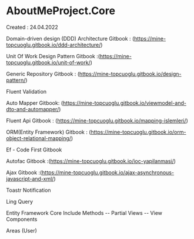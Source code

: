 # AboutMeProject.Core
Created : 24.04.2022

Domain-driven design (DDD) Architecture Gitbook : (https://mine-topcuoglu.gitbook.io/ddd-architecture/)

Unit Of  Work Design Pattern Gitbook :(https://mine-topcuoglu.gitbook.io/unit-of-work/)

Generic Repository Gitbook : (https://mine-topcuoglu.gitbook.io/design-pattern/)

Fluent Validation

Auto Mapper Gitbook: (https://mine-topcuoglu.gitbook.io/viewmodel-and-dto-and-automapper/)

Fluent Api Gitbook : (https://mine-topcuoglu.gitbook.io/mapping-islemleri/)

ORM(Entity Framework) Gitbook : (https://mine-topcuoglu.gitbook.io/orm-object-relational-mapping/)

Ef - Code First  Gitbook 

Autofac  Gitbook :(https://mine-topcuoglu.gitbook.io/ioc-yapilanmasi/)

Ajax Gitbook :(https://mine-topcuoglu.gitbook.io/ajax-asynchronous-javascript-and-xml/)

Toastr Notification 

Ling Query 

Entity Framework Core Include Methods  -- Partial Views  --  View Components

Areas (User)




